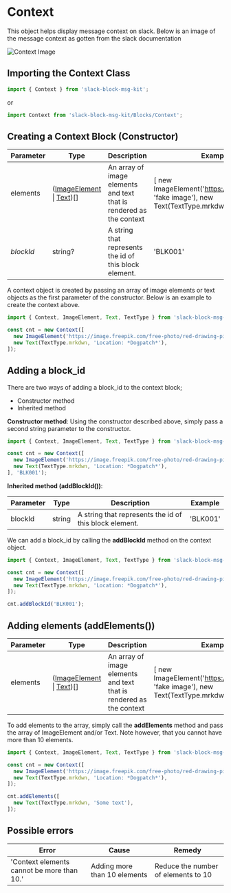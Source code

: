 # Context

This object helps display message context on slack. Below is an image of the message context as gotten from the slack documentation

![Context Image](https://res.cloudinary.com/iyikuyoro/image/upload/v1562783973/slack-block-msg-kit/Screenshot_2019-07-10_at_7.38.59_PM.png)

## Importing the Context Class

```javascript
import { Context } from 'slack-block-msg-kit';
```

or

```javascript
import Context from 'slack-block-msg-kit/Blocks/Context';
```

## Creating a Context Block (Constructor)

| Parameter | Type | Description | Example |
| --------- | ---- | ----------- | ------- |
| elements  | ([ImageElement](https://github.com/IyiKuyoro/slack-block-msg-kit/blob/master/docs/BlockElements/ImageElement.md) \| [Text](#Text))[] | An array of image elements and text that is rendered as the context | [ new ImageElement('<https://fakeimage.jpg>', 'fake image'), new Text(TextType.mrkdwn, 'some text') ] |
| _blockId_   | string? | A string that represents the id of this block element. | 'BLK001' |

A context object is created by passing an array of image elements or text objects as the first parameter of the constructor. Below is an example to create the context above.

```javascript
import { Context, ImageElement, Text, TextType } from 'slack-block-msg-kit';

const cnt = new Context([
  new ImageElement('https://image.freepik.com/free-photo/red-drawing-pin_1156-445.jpg', 'pin'),
  new Text(TextType.mrkdwn, 'Location: *Dogpatch*'),
]);
```

## Adding a block_id

There are two ways of adding a block_id to the context block;

- Constructor method
- Inherited method

**Constructor method**: Using the constructor described above, simply pass a second string parameter to the constructor.

```javascript
import { Context, ImageElement, Text, TextType } from 'slack-block-msg-kit';

const cnt = new Context([
  new ImageElement('https://image.freepik.com/free-photo/red-drawing-pin_1156-445.jpg', 'pin'),
  new Text(TextType.mrkdwn, 'Location: *Dogpatch*'),
], 'BLK001');
```

**Inherited method (addBlockId())**:

| Parameter | Type | Description | Example |
| --------- | ---- | ----------- | ------- |
| blockId   | string | A string that represents the id of this block element. | 'BLK001' |

We can add a block_id by calling the **addBlockId** method on the context object.

```javascript
import { Context, ImageElement, Text, TextType } from 'slack-block-msg-kit';

const cnt = new Context([
  new ImageElement('https://image.freepik.com/free-photo/red-drawing-pin_1156-445.jpg', 'pin'),
  new Text(TextType.mrkdwn, 'Location: *Dogpatch*'),
]);

cnt.addBlockId('BLK001');
```

## Adding elements (addElements())

| Parameter | Type | Description | Example |
| --------- | ---- | ----------- | ------- |
| elements  | ([ImageElement](https://github.com/IyiKuyoro/slack-block-msg-kit/blob/master/docs/BlockElements/ImageElement.md) \| [Text](https://github.com/IyiKuyoro/slack-block-msg-kit/blob/master/docs/BlockElements/Text.md))[] | An array of image elements and text that is rendered as the context | [ new ImageElement('<https://fakeimage.jpg>', 'fake image'), new Text(TextType.mrkdwn, 'some text') ] |

To add elements to the array, simply call the **addElements** method and pass the array of ImageElement and/or Text. Note however, that you cannot have more than 10 elements.

```javascript
import { Context, ImageElement, Text, TextType } from 'slack-block-msg-kit';

const cnt = new Context([
  new ImageElement('https://image.freepik.com/free-photo/red-drawing-pin_1156-445.jpg', 'pin'),
  new Text(TextType.mrkdwn, 'Location: *Dogpatch*'),
]);

cnt.addElements([
  new Text(TextType.mrkdwn, 'Some text'),
]);
```

## Possible errors

| Error | Cause | Remedy |
| ----- | ----- | ------ |
| 'Context elements cannot be more than 10.' | Adding more than 10 elements | Reduce the number of elements to 10 |

